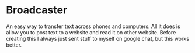# Broadcaster

An easy way to transfer text across phones and computers. All it does is allow
you to post text to a website and read it on other website. Before creating this
I always just sent stuff to myself on google chat, but this works better.
